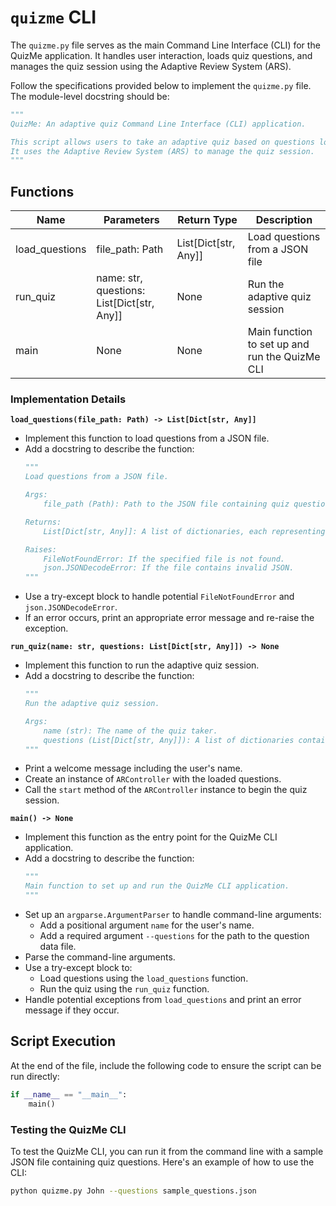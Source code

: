 # `quizme` CLI

The `quizme.py` file serves as the main Command Line Interface (CLI) for the QuizMe application. It handles user interaction, loads quiz questions, and manages the quiz session using the Adaptive Review System (ARS).

Follow the specifications provided below to implement the `quizme.py` file. The module-level docstring should be:

```python
"""
QuizMe: An adaptive quiz Command Line Interface (CLI) application.

This script allows users to take an adaptive quiz based on questions loaded from a JSON file.
It uses the Adaptive Review System (ARS) to manage the quiz session.
"""
```

## Functions

| Name            | Parameters                              | Return Type | Description                                   |
|-----------------|---------------------------------------- |-------------|-----------------------------------------------|
| load_questions  | file_path: Path                         | List[Dict[str, Any]] | Load questions from a JSON file       |
| run_quiz        | name: str, questions: List[Dict[str, Any]] | None     | Run the adaptive quiz session                 |
| main            | None                                    | None        | Main function to set up and run the QuizMe CLI|

### Implementation Details

**`load_questions(file_path: Path) -> List[Dict[str, Any]]`**
- Implement this function to load questions from a JSON file.
- Add a docstring to describe the function:
  ```python
  """
  Load questions from a JSON file.

  Args:
      file_path (Path): Path to the JSON file containing quiz questions.

  Returns:
      List[Dict[str, Any]]: A list of dictionaries, each representing a quiz question.

  Raises:
      FileNotFoundError: If the specified file is not found.
      json.JSONDecodeError: If the file contains invalid JSON.
  """
  ```
- Use a try-except block to handle potential `FileNotFoundError` and `json.JSONDecodeError`.
- If an error occurs, print an appropriate error message and re-raise the exception.

**`run_quiz(name: str, questions: List[Dict[str, Any]]) -> None`**
- Implement this function to run the adaptive quiz session.
- Add a docstring to describe the function:
  ```python
  """
  Run the adaptive quiz session.

  Args:
      name (str): The name of the quiz taker.
      questions (List[Dict[str, Any]]): A list of dictionaries containing question data.
  """
  ```
- Print a welcome message including the user's name.
- Create an instance of `ARController` with the loaded questions.
- Call the `start` method of the `ARController` instance to begin the quiz session.

**`main() -> None`**
- Implement this function as the entry point for the QuizMe CLI application.
- Add a docstring to describe the function:
  ```python
  """
  Main function to set up and run the QuizMe CLI application.
  """
  ```
- Set up an `argparse.ArgumentParser` to handle command-line arguments:
  - Add a positional argument `name` for the user's name.
  - Add a required argument `--questions` for the path to the question data file.
- Parse the command-line arguments.
- Use a try-except block to:
  - Load questions using the `load_questions` function.
  - Run the quiz using the `run_quiz` function.
- Handle potential exceptions from `load_questions` and print an error message if they occur.

## Script Execution

At the end of the file, include the following code to ensure the script can be run directly:

```python
if __name__ == "__main__":
    main()
```

### Testing the QuizMe CLI

To test the QuizMe CLI, you can run it from the command line with a sample JSON file containing quiz questions. Here's an example of how to use the CLI:

```bash
python quizme.py John --questions sample_questions.json
```